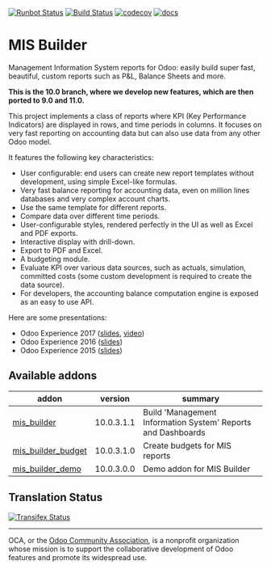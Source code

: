 [![Runbot Status](https://runbot.odoo-community.org/runbot/badge/flat/248/10.0.svg)](https://runbot.odoo-community.org/runbot/repo/github-com-oca-mis-builder-248)
[![Build Status](https://travis-ci.org/OCA/mis-builder.svg?branch=10.0)](https://travis-ci.org/OCA/mis-builder)
[![codecov](https://codecov.io/gh/OCA/mis-builder/branch/10.0/graph/badge.svg)](https://codecov.io/gh/OCA/mis-builder)
[![docs](https://media.readthedocs.org/static/projects/badges/passing.svg)](http://oca-mis-builder.readthedocs.io/en/10.0/)

# MIS Builder

Management Information System reports for Odoo: easily build super fast,
beautiful, custom reports such as P&L, Balance Sheets and more.

**This is the 10.0 branch, where we develop new features, which are then ported
to 9.0 and 11.0.**

This project implements a class of reports where KPI (Key Performance Indicators)
are displayed in rows, and time periods in columns. It focuses on very fast reporting
on accounting data but can also use data from any other Odoo model.

It features the following key characteristics:

- User configurable: end users can create new report templates without development,
  using simple Excel-like formulas.
- Very fast balance reporting for accounting data, even on million lines databases
  and very complex account charts.
- Use the same template for different reports.
- Compare data over different time periods.
- User-configurable styles, rendered perfectly in the UI as well as Excel and PDF exports.
- Interactive display with drill-down.
- Export to PDF and Excel.
- A budgeting module.
- Evaluate KPI over various data sources, such as actuals, simulation, committed costs
  (some custom development is required to create the data source).
- For developers, the accounting balance computation engine is exposed as an easy
  to use API.

Here are some presentations:

- Odoo Experience 2017 ([slides](https://www.slideshare.net/acsone/budget-control-with-misbuilder-3-2017), [video](https://youtu.be/0PpxGAf2l-0))
- Odoo Experience 2016 ([slides](https://www.slideshare.net/acsone/misbuilder-2016))
- Odoo Experience 2015 ([slides](https://www.slideshare.net/acsone/misbuilder))


[//]: # (addons)

Available addons
----------------
addon | version | summary
--- | --- | ---
[mis_builder](mis_builder/) | 10.0.3.1.1 | Build 'Management Information System' Reports and Dashboards
[mis_builder_budget](mis_builder_budget/) | 10.0.3.1.0 | Create budgets for MIS reports
[mis_builder_demo](mis_builder_demo/) | 10.0.3.0.0 | Demo addon for MIS Builder

[//]: # (end addons)

Translation Status
------------------
[![Transifex Status](https://www.transifex.com/projects/p/OCA-mis-builder-10-0/chart/image_png)](https://www.transifex.com/projects/p/OCA-mis-builder-10-0)

----

OCA, or the [Odoo Community Association](http://odoo-community.org/), is a nonprofit organization whose
mission is to support the collaborative development of Odoo features and
promote its widespread use.
